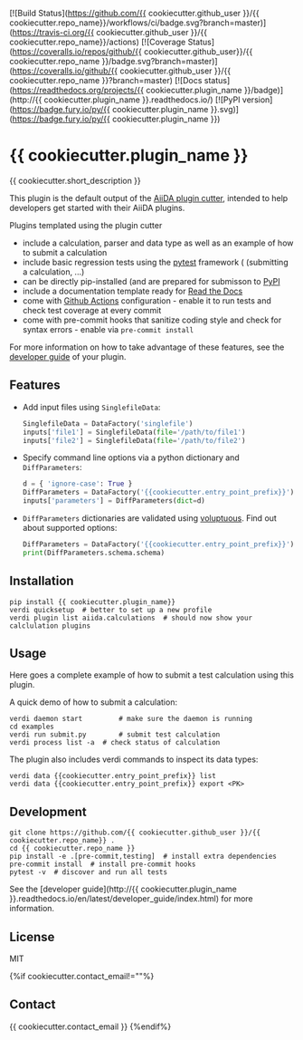 [![Build Status](https://github.com/{{ cookiecutter.github_user }}/{{ cookiecutter.repo_name}}/workflows/ci/badge.svg?branch=master)](https://travis-ci.org/{{ cookiecutter.github_user }}/{{ cookiecutter.repo_name}}/actions)
[![Coverage Status](https://coveralls.io/repos/github/{{ cookiecutter.github_user}}/{{ cookiecutter.repo_name }}/badge.svg?branch=master)](https://coveralls.io/github/{{ cookiecutter.github_user }}/{{ cookiecutter.repo_name }}?branch=master)
[![Docs status](https://readthedocs.org/projects/{{ cookiecutter.plugin_name }}/badge)](http://{{ cookiecutter.plugin_name }}.readthedocs.io/)
[![PyPI version](https://badge.fury.io/py/{{ cookiecutter.plugin_name }}.svg)](https://badge.fury.io/py/{{ cookiecutter.plugin_name }})

# {{ cookiecutter.plugin_name }}

{{ cookiecutter.short_description }}

This plugin is the default output of the
[AiiDA plugin cutter](https://github.com/aiidateam/aiida-plugin-cutter),
intended to help developers get started with their AiiDA plugins.

Plugins templated using the plugin cutter

* include a calculation, parser and data type as well as an example of
  how to submit a calculation
* include basic regression tests using the [pytest](https://docs.pytest.org/en/latest/) framework ( (submitting a calculation, ...)
* can be directly pip-installed (and are prepared for submisson to [PyPI](https://pypi.org/)
* include a documentation template ready for [Read the Docs](http://aiida-diff.readthedocs.io/en/latest/)
* come with [Github Actions](https://github.com/features/actions) configuration - enable it to run tests and check test coverage at every commit
* come with pre-commit hooks that sanitize coding style and check for syntax errors - enable via `pre-commit install`

For more information on how to take advantage of these features,
see the [developer guide](https://aiida-diff.readthedocs.io/en/latest/developer_guide) of your plugin.


## Features

 * Add input files using `SinglefileData`:
   ```python
   SinglefileData = DataFactory('singlefile')
   inputs['file1'] = SinglefileData(file='/path/to/file1')
   inputs['file2'] = SinglefileData(file='/path/to/file2')
   ```

 * Specify command line options via a python dictionary and `DiffParameters`:
   ```python
   d = { 'ignore-case': True }
   DiffParameters = DataFactory('{{cookiecutter.entry_point_prefix}}')
   inputs['parameters'] = DiffParameters(dict=d)
   ```

 * `DiffParameters` dictionaries are validated using [voluptuous](https://github.com/alecthomas/voluptuous).
   Find out about supported options:
   ```python
   DiffParameters = DataFactory('{{cookiecutter.entry_point_prefix}}')
   print(DiffParameters.schema.schema)
   ```

## Installation

```shell
pip install {{ cookiecutter.plugin_name}}
verdi quicksetup  # better to set up a new profile
verdi plugin list aiida.calculations  # should now show your calclulation plugins
```


## Usage

Here goes a complete example of how to submit a test calculation using this plugin.

A quick demo of how to submit a calculation:
```shell
verdi daemon start         # make sure the daemon is running
cd examples
verdi run submit.py        # submit test calculation
verdi process list -a  # check status of calculation
```

The plugin also includes verdi commands to inspect its data types:
```shell
verdi data {{cookiecutter.entry_point_prefix}} list
verdi data {{cookiecutter.entry_point_prefix}} export <PK>
```

## Development

```shell
git clone https://github.com/{{ cookiecutter.github_user }}/{{ cookiecutter.repo_name}} .
cd {{ cookiecutter.repo_name }}
pip install -e .[pre-commit,testing]  # install extra dependencies
pre-commit install  # install pre-commit hooks
pytest -v  # discover and run all tests
```

See the [developer guide](http://{{ cookiecutter.plugin_name }}.readthedocs.io/en/latest/developer_guide/index.html) for more information.

## License

MIT

{%if cookiecutter.contact_email!=""%}
## Contact

{{ cookiecutter.contact_email }}
{%endif%}
